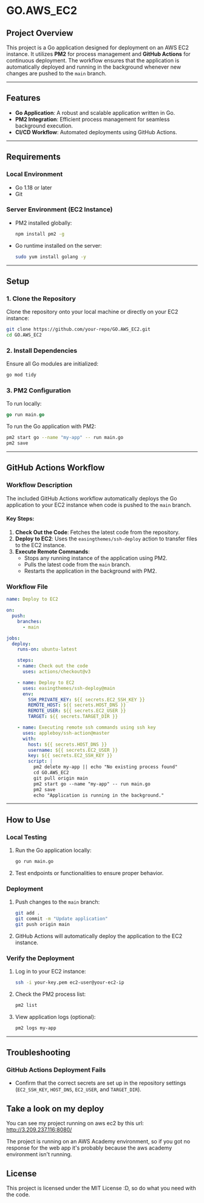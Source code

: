 # GO.AWS_EC2

## Project Overview

This project is a Go application designed for deployment on an AWS EC2 instance. It utilizes **PM2** for process management and **GitHub Actions** for continuous deployment. The workflow ensures that the application is automatically deployed and running in the background whenever new changes are pushed to the `main` branch.

---

## Features

- **Go Application**: A robust and scalable application written in Go.
- **PM2 Integration**: Efficient process management for seamless background execution.
- **CI/CD Workflow**: Automated deployments using GitHub Actions.

---

## Requirements

### Local Environment
- Go 1.18 or later
- Git

### Server Environment (EC2 Instance)
- PM2 installed globally:
  ```bash
  npm install pm2 -g
  ```
- Go runtime installed on the server:
  ```bash
  sudo yum install golang -y
  ```

---

## Setup

### 1. Clone the Repository
Clone the repository onto your local machine or directly on your EC2 instance:
```bash
git clone https://github.com/your-repo/GO.AWS_EC2.git
cd GO.AWS_EC2
```

### 2. Install Dependencies
Ensure all Go modules are initialized:
```bash
go mod tidy
```

### 3. PM2 Configuration

To run locally:
```go
go run main.go
```

To run the Go application with PM2:
```bash
pm2 start go --name "my-app" -- run main.go
pm2 save
```

---

## GitHub Actions Workflow

### Workflow Description

The included GitHub Actions workflow automatically deploys the Go application to your EC2 instance when code is pushed to the `main` branch.

#### Key Steps:
1. **Check Out the Code**: Fetches the latest code from the repository.
2. **Deploy to EC2**: Uses the `easingthemes/ssh-deploy` action to transfer files to the EC2 instance.
3. **Execute Remote Commands**:
   - Stops any running instance of the application using PM2.
   - Pulls the latest code from the `main` branch.
   - Restarts the application in the background with PM2.

### Workflow File
```yaml
name: Deploy to EC2

on:
  push:
    branches:
      - main

jobs:
  deploy:
    runs-on: ubuntu-latest

    steps:
    - name: Check out the code
      uses: actions/checkout@v3

    - name: Deploy to EC2
      uses: easingthemes/ssh-deploy@main
      env:
        SSH_PRIVATE_KEY: ${{ secrets.EC2_SSH_KEY }}
        REMOTE_HOST: ${{ secrets.HOST_DNS }}
        REMOTE_USER: ${{ secrets.EC2_USER }}
        TARGET: ${{ secrets.TARGET_DIR }}

    - name: Executing remote ssh commands using ssh key
      uses: appleboy/ssh-action@master
      with:
        host: ${{ secrets.HOST_DNS }}
        username: ${{ secrets.EC2_USER }}
        key: ${{ secrets.EC2_SSH_KEY }}
        script: |
          pm2 delete my-app || echo "No existing process found"
          cd GO.AWS_EC2
          git pull origin main
          pm2 start go --name "my-app" -- run main.go
          pm2 save
          echo "Application is running in the background."
```

---

## How to Use

### Local Testing
1. Run the Go application locally:
   ```bash
   go run main.go
   ```
2. Test endpoints or functionalities to ensure proper behavior.

### Deployment
1. Push changes to the `main` branch:
   ```bash
   git add .
   git commit -m "Update application"
   git push origin main
   ```
2. GitHub Actions will automatically deploy the application to the EC2 instance.

### Verify the Deployment
1. Log in to your EC2 instance:
   ```bash
   ssh -i your-key.pem ec2-user@your-ec2-ip
   ```
2. Check the PM2 process list:
   ```bash
   pm2 list
   ```
3. View application logs (optional):
   ```bash
   pm2 logs my-app
   ```

---

## Troubleshooting

### GitHub Actions Deployment Fails
- Confirm that the correct secrets are set up in the repository settings (`EC2_SSH_KEY`, `HOST_DNS`, `EC2_USER`, and `TARGET_DIR`).

## Take a look on my deploy
You can see my project running on aws ec2 by this url: http://3.209.237.116:8080/

The project is running on an AWS Academy environment, so if you got no response for the web app it's probably because the aws academy environment isn't running.

## License
This project is licensed under the MIT License :D, so do what you need with the code.